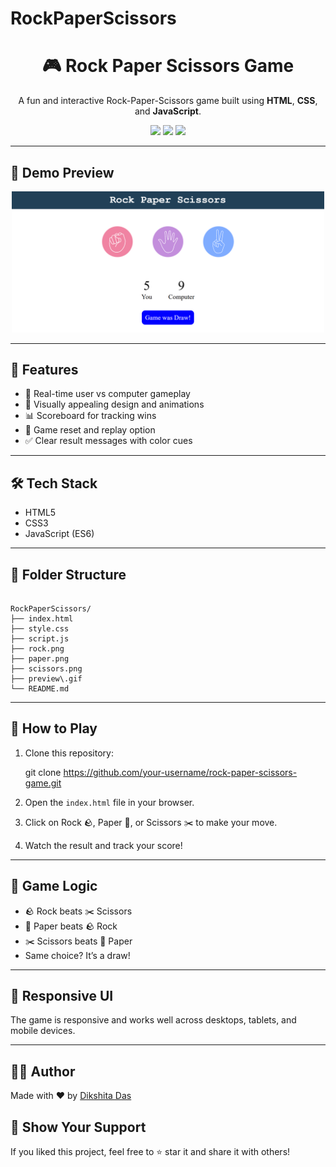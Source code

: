 # RockPaperScissors


<h1 align="center">🎮 Rock Paper Scissors Game</h1>

<p align="center">
  A fun and interactive Rock-Paper-Scissors game built using <b>HTML</b>, <b>CSS</b>, and <b>JavaScript</b>.
</p>

<p align="center">
  <img src="https://img.shields.io/badge/Status-Completed-brightgreen?style=for-the-badge" />
  <img src="https://img.shields.io/badge/Made%20With-JavaScript-yellow?style=for-the-badge" />
  <img src="https://img.shields.io/badge/UI-Responsive-blueviolet?style=for-the-badge" />
</p>

---

## 📸 Demo Preview

<div align="center">
  <img src="https://github.com/DikshitaDas/Rock-Paper-Scissors/blob/main/Screenshot%202025-06-26%20125844.png" alt="Game Preview" width="500"/>
</div>

---

## 🚀 Features

- 🔄 Real-time user vs computer gameplay
- 🎨 Visually appealing design and animations
- 📊 Scoreboard for tracking wins
- 🔁 Game reset and replay option
- ✅ Clear result messages with color cues

---

## 🛠 Tech Stack

- HTML5
- CSS3
- JavaScript (ES6)

---

## 📁 Folder Structure

```

RockPaperScissors/
├── index.html
├── style.css
├── script.js
├── rock.png
├── paper.png
├── scissors.png
├── preview\.gif
└── README.md

````

---

## 🧩 How to Play

1. Clone this repository:
   
   git clone https://github.com/your-username/rock-paper-scissors-game.git


2. Open the `index.html` file in your browser.
3. Click on Rock 🪨, Paper 📄, or Scissors ✂️ to make your move.
4. Watch the result and track your score!

---

## 🧠 Game Logic

* 🪨 Rock beats ✂️ Scissors
* 📄 Paper beats 🪨 Rock
* ✂️ Scissors beats 📄 Paper
* Same choice? It’s a draw!

---

## 📱 Responsive UI

The game is responsive and works well across desktops, tablets, and mobile devices.


---

## 🙋‍♀️ Author

Made with ❤️ by [Dikshita Das](https://github.com/DikshitaDas)


## 🌟 Show Your Support

If you liked this project, feel free to ⭐ star it and share it with others!

```
